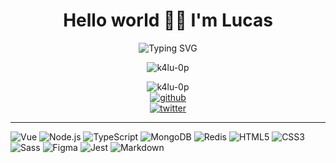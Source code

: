 <h1 align="center">Hello world 👋🏻 I'm Lucas</h1>

<p align="center"><img src="https://readme-typing-svg.demolab.com?font=Fira+Code&pause=1000&color=6441A5&center=true&width=550&lines=I'm+currently+working+as+Front+End+Developer" alt="Typing SVG" /></p>
<p align="center"><img src="https://github-profile-trophy.vercel.app/?username=k4lu-0p&theme=onedark&row=1" alt="k4lu-0p"></p>

<p align="center">
  <img src="https://komarev.com/ghpvc/?username=k4lu-0p&label=Profile%20views&color=6441a5&style=flat" alt="k4lu-0p">
  <br>
  <a href="https://github.com/k4lu-0p" target="blank"><img src="https://img.shields.io/github/followers/k4lu-0p?style=social" alt="github"></a>
  <br>
  <a href="https://twitter.com/LucasRobin16" target="blank"><img src="https://img.shields.io/twitter/follow/LucasRobin16?style=social&logo=twitter" alt="twitter"/></a>
</p>

<hr>
<!-- @see https://dev.to/envoy_/150-badges-for-github-pnk -->

![Vue](https://img.shields.io/badge/Vue.js-35495E.svg?style=for-the-badge&logo=vue.js&logoColor=%2361DAFB)
![Node.js](https://img.shields.io/badge/Node.js-43853D.svg?style=for-the-badge&logo=Node.js&logoColor=white)
![TypeScript](https://img.shields.io/badge/TypeScript-007ACC.svg?style=for-the-badge&logo=TypeScript&logoColor=white)
![MongoDB](https://img.shields.io/badge/MongoDB-4EA94B.svg?style=for-the-badge&logo=mongodb&logoColor=white)
![Redis](https://img.shields.io/badge/redis-%23DD0031.svg?style=for-the-badge&logo=redis&logoColor=white)
![HTML5](https://img.shields.io/badge/html5-%23E34F26.svg?style=for-the-badge&logo=html5&logoColor=white)
![CSS3](https://img.shields.io/badge/css3-%231572B6.svg?style=for-the-badge&logo=css3&logoColor=white)
![Sass](https://img.shields.io/badge/Sass-CC6699.svg?style=for-the-badge&logo=Sass&logoColor=white)
![Figma](https://img.shields.io/badge/Figma-F24E1E.svg?style=for-the-badge&logo=Figma&logoColor=white)
![Jest](https://img.shields.io/badge/Jest-323330.svg?style=for-the-badge&logo=Jest&logoColor=white)
![Markdown](https://img.shields.io/badge/Markdown-000000.svg?style=for-the-badge&logo=Markdown&logoColor=white)
